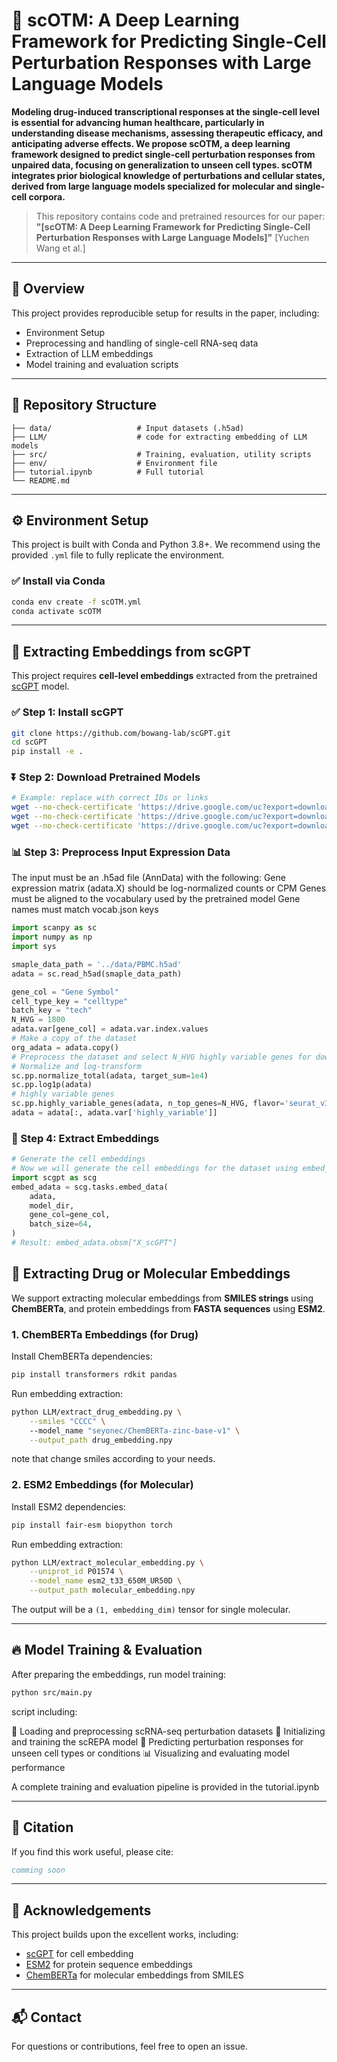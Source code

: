 # 🚀 scOTM: A Deep Learning Framework for Predicting Single-Cell Perturbation Responses with Large Language Models

**Modeling drug-induced transcriptional responses at the single-cell level is essential for advancing human healthcare, particularly in understanding disease mechanisms, assessing therapeutic efficacy, and anticipating adverse effects. We propose scOTM, a deep learning framework designed to predict single-cell perturbation responses from unpaired data, focusing on generalization to unseen cell types. scOTM integrates prior biological knowledge of perturbations and cellular states, derived from large language models specialized for molecular and single-cell corpora.**

> This repository contains code and pretrained resources for our paper:
> **"\[scOTM: A Deep Learning Framework for Predicting Single-Cell Perturbation Responses with Large Language Models]"**
> \[Yuchen Wang et al.]
<!-- > \[Journal / Conference, Year]
> \[DOI or arXiv Link] -->

---

## 📖 Overview

This project provides reproducible setup for results in the paper, including:

* Environment Setup
* Preprocessing and handling of single-cell RNA-seq data
* Extraction of LLM embeddings
* Model training and evaluation scripts

---

## 💼 Repository Structure

```
├── data/                   # Input datasets (.h5ad)
├── LLM/                    # code for extracting embedding of LLM models
├── src/                    # Training, evaluation, utility scripts
├── env/                    # Environment file
├── tutorial.ipynb          # Full tutorial
└── README.md

```

---

## ⚙️ Environment Setup

This project is built with Conda and Python 3.8+. We recommend using the provided `.yml` file to fully replicate the environment.

### ✅ Install via Conda

```bash
conda env create -f scOTM.yml
conda activate scOTM
```

---

## 🌟 Extracting Embeddings from scGPT

This project requires **cell-level embeddings** extracted from the pretrained [scGPT](https://github.com/bowang-lab/scGPT) model.

### ✅ Step 1: Install scGPT

```bash
git clone https://github.com/bowang-lab/scGPT.git
cd scGPT
pip install -e .
```

### ⏬ Step 2: Download Pretrained Models

```bash
# Example: replace with correct IDs or links
wget --no-check-certificate 'https://drive.google.com/uc?export=download&id=1x1SfmFdI-zcocmqWAd7ZTC9CTEAVfKZq' -O best_model.pth
wget --no-check-certificate 'https://drive.google.com/uc?export=download&id=1jfT_T5n8WNbO9QZcLWObLdRG8lYFKH-Q' -O vocab.json
wget --no-check-certificate 'https://drive.google.com/uc?export=download&id=15TEZmd2cZCrHwgfE424fgQkGUZCXiYrR' -O args.json
```

### 📊 Step 3: Preprocess Input Expression Data

The input must be an .h5ad file (AnnData) with the following:
Gene expression matrix (adata.X) should be log-normalized counts or CPM
Genes must be aligned to the vocabulary used by the pretrained model
Gene names must match vocab.json keys

```python
import scanpy as sc
import numpy as np
import sys

smaple_data_path = '../data/PBMC.h5ad'
adata = sc.read_h5ad(smaple_data_path)

gene_col = "Gene Symbol"
cell_type_key = "celltype"
batch_key = "tech"
N_HVG = 1800
adata.var[gene_col] = adata.var.index.values
# Make a copy of the dataset
org_adata = adata.copy()
# Preprocess the dataset and select N_HVG highly variable genes for downstream analysis.
# Normalize and log-transform
sc.pp.normalize_total(adata, target_sum=1e4)
sc.pp.log1p(adata)
# highly variable genes
sc.pp.highly_variable_genes(adata, n_top_genes=N_HVG, flavor='seurat_v3')
adata = adata[:, adata.var['highly_variable']]

```

### 🧠 Step 4: Extract Embeddings

```python
# Generate the cell embeddings
# Now we will generate the cell embeddings for the dataset using embed_data function. embed_data calculates the cell embedding for each cell with the given scGPT model. The extracted embedding is stored in the X_scGPT field of obsm in AnnData.
import scgpt as scg
embed_adata = scg.tasks.embed_data(
    adata,
    model_dir,
    gene_col=gene_col,
    batch_size=64,
)
# Result: embed_adata.obsm["X_scGPT"]
```


## 🧬 Extracting Drug or Molecular Embeddings

We support extracting molecular embeddings from **SMILES strings** using **ChemBERTa**, and protein embeddings from **FASTA sequences** using **ESM2**.

###  1. ChemBERTa Embeddings (for Drug)

Install ChemBERTa dependencies:

```bash
pip install transformers rdkit pandas
```

Run embedding extraction:

```bash
python LLM/extract_drug_embedding.py \
    --smiles "CCCC" \  
    --model_name "seyonec/ChemBERTa-zinc-base-v1" \
    --output_path drug_embedding.npy
```
note that change smiles according to your needs.

###  2. ESM2 Embeddings (for Molecular)

Install ESM2 dependencies:

```bash
pip install fair-esm biopython torch
```

Run embedding extraction:

```bash
python LLM/extract_molecular_embedding.py \
    --uniprot_id P01574 \
    --model_name esm2_t33_650M_UR50D \
    --output_path molecular_embedding.npy

```

The output will be a `(1, embedding_dim)` tensor for single molecular.



---

## 🔥 Model Training & Evaluation

After preparing the embeddings, run model training:

```bash
python src/main.py
```
script including:

🧬 Loading and preprocessing scRNA-seq perturbation datasets
🧠 Initializing and training the scREPA model
🔮 Predicting perturbation responses for unseen cell types or conditions
📊 Visualizing and evaluating model performance

A complete training and evaluation pipeline is provided in the tutorial.ipynb

---


## 📄 Citation

If you find this work useful, please cite:

```bibtex
comming soon
```

---

## 👏 Acknowledgements

This project builds upon the excellent works, including:

- [scGPT](https://github.com/bowang-lab/scGPT) for cell embedding
- [ESM2](https://github.com/facebookresearch/esm) for protein sequence embeddings
- [ChemBERTa](https://huggingface.co/seyonec/ChemBERTa-zinc-base-v1) for molecular embeddings from SMILES

---

## 📬 Contact

For questions or contributions, feel free to open an issue.